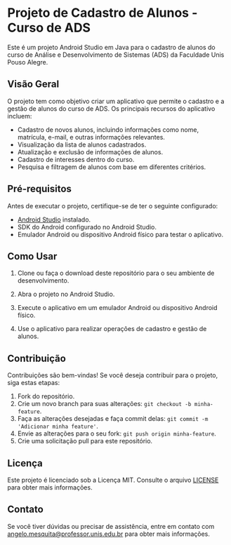# Projeto de Cadastro de Alunos - Curso de ADS

Este é um projeto Android Studio em Java para o cadastro de alunos do curso de Análise e Desenvolvimento de Sistemas (ADS)
da Faculdade Unis Pouso Alegre.

## Visão Geral

O projeto tem como objetivo criar um aplicativo que permite o cadastro e a gestão de alunos do curso de ADS. Os principais recursos do aplicativo incluem:

- Cadastro de novos alunos, incluindo informações como nome, matrícula, e-mail, e outras informações relevantes.
- Visualização da lista de alunos cadastrados.
- Atualização e exclusão de informações de alunos.
- Cadastro de interesses dentro do curso.
- Pesquisa e filtragem de alunos com base em diferentes critérios.

## Pré-requisitos

Antes de executar o projeto, certifique-se de ter o seguinte configurado:

- [Android Studio](https://developer.android.com/studio) instalado.
- SDK do Android configurado no Android Studio.
- Emulador Android ou dispositivo Android físico para testar o aplicativo.

## Como Usar

1. Clone ou faça o download deste repositório para o seu ambiente de desenvolvimento.

2. Abra o projeto no Android Studio.

3. Execute o aplicativo em um emulador Android ou dispositivo Android físico.

4. Use o aplicativo para realizar operações de cadastro e gestão de alunos.

## Contribuição

Contribuições são bem-vindas! Se você deseja contribuir para o projeto, siga estas etapas:

1. Fork do repositório.
2. Crie um novo branch para suas alterações: `git checkout -b minha-feature`.
3. Faça as alterações desejadas e faça commit delas: `git commit -m 'Adicionar minha feature'`.
4. Envie as alterações para o seu fork: `git push origin minha-feature`.
5. Crie uma solicitação pull para este repositório.

## Licença

Este projeto é licenciado sob a Licença MIT. Consulte o arquivo [LICENSE](LICENSE) para obter mais informações.

## Contato

Se você tiver dúvidas ou precisar de assistência, entre em contato com angelo.mesquita@professor.unis.edu.br para obter mais informações.